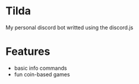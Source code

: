 # Tilda
My personal discord bot writted using the discord.js

# Features
* basic info commands
* fun coin-based games
